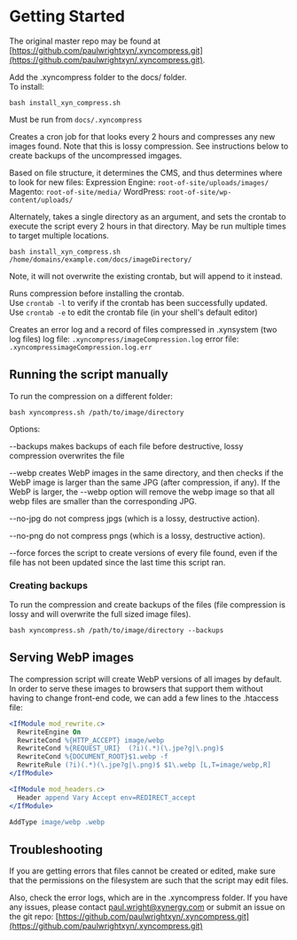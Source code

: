 # Getting Started
The original master repo may be found at [https://github.com/paulwrightxyn/.xyncompress.git](https://github.com/paulwrightxyn/.xyncompress.git).


Add the .xyncompress folder to the docs/ folder.  
To install: 
```
bash install_xyn_compress.sh
```
	
Must be run from `docs/.xyncompress`


Creates a cron job for that looks every 2 hours and compresses any new images found.
Note that this is lossy compression. See instructions below to create backups of 
the uncompressed imgages.

Based on file structure, it determines the CMS, and thus determines where to look for 
new files:
Expression Engine: 		`root-of-site/uploads/images/`
Magento: 	`root-of-site/media/`
WordPress: 	`root-of-site/wp-content/uploads/`
	
Alternately, takes a single directory as an argument, and sets the crontab to execute
the script every 2 hours in that directory.  May be run multiple times to target 
multiple locations.
```
bash install_xyn_compress.sh /home/domains/example.com/docs/imageDirectory/
```
	
Note, it will not overwrite the existing crontab, but will append to it instead.

Runs compression before installing the crontab.  
Use `crontab -l` to verify if the crontab has been successfully updated.  
Use `crontab -e` to edit the crontab file (in your shell's default editor)

Creates an error log and a record of files compressed in .xynsystem (two log files)
	log file: `.xyncompress/imageCompression.log`
	error file: `.xyncompressimageCompression.log.err`

## Running the script manually

To run the compression on a different folder: 
```
bash xyncompress.sh /path/to/image/directory
```

Options: 
 
 --backups makes backups of each file before destructive, lossy compression overwrites the file
 
 --webp creates WebP images in the same directory, and then checks if the WebP image is larger than the same JPG (after compression, if any). If the WebP is larger, the --webp option will remove the webp image so that all webp files are smaller than the corresponding JPG.
 
 --no-jpg do not compress jpgs (which is a lossy, destructive action).
 
 --no-png do not compress pngs (which is a lossy, destructive action).

 --force forces the script to create versions of every file found, even if the file has not been updated since the last time this script ran.

 
### Creating backups
To run the compression and create backups of the files (file compression is lossy and 
will overwrite the full sized image files).
```
bash xyncompress.sh /path/to/image/directory --backups
```

## Serving WebP images 
The compression script will create WebP versions of all images by default. In order 
to serve these images to browsers that support them without having to change 
front-end code, we can add a few lines to the .htaccess file:

```apache
<IfModule mod_rewrite.c>
  RewriteEngine On 
  RewriteCond %{HTTP_ACCEPT} image/webp
  RewriteCond %{REQUEST_URI}  (?i)(.*)(\.jpe?g|\.png)$ 
  RewriteCond %{DOCUMENT_ROOT}$1.webp -f
  RewriteRule (?i)(.*)(\.jpe?g|\.png)$ $1\.webp [L,T=image/webp,R] 
</IfModule>

<IfModule mod_headers.c>
  Header append Vary Accept env=REDIRECT_accept
</IfModule>

AddType image/webp .webp
```

## Troubleshooting

If you are getting errors that files cannot be created or edited, make sure that the 
permissions on the filesystem are such that the script may edit files.

Also, check the error logs, which are in the .xyncompress folder. If you have any issues, 
please contact paul.wright@xynergy.com or submit an issue on the git repo:
[https://github.com/paulwrightxyn/.xyncompress.git](https://github.com/paulwrightxyn/.xyncompress.git)


